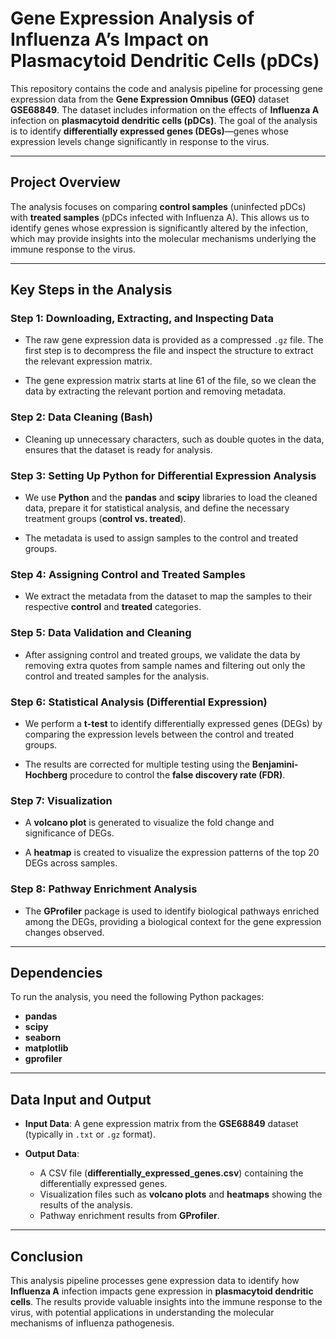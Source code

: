 # **Gene Expression Analysis of Influenza A’s Impact on Plasmacytoid Dendritic Cells (pDCs)**

This repository contains the code and analysis pipeline for processing gene expression data from the **Gene Expression Omnibus (GEO)** dataset **GSE68849**. The dataset includes information on the effects of **Influenza A** infection on **plasmacytoid dendritic cells (pDCs)**. The goal of the analysis is to identify **differentially expressed genes (DEGs)**—genes whose expression levels change significantly in response to the virus.

---

## **Project Overview**

The analysis focuses on comparing **control samples** (uninfected pDCs) with **treated samples** (pDCs infected with Influenza A). This allows us to identify genes whose expression is significantly altered by the infection, which may provide insights into the molecular mechanisms underlying the immune response to the virus.

---

## **Key Steps in the Analysis**

### **Step 1: Downloading, Extracting, and Inspecting Data**

- The raw gene expression data is provided as a compressed `.gz` file. The first step is to decompress the file and inspect the structure to extract the relevant expression matrix.
  
- The gene expression matrix starts at line 61 of the file, so we clean the data by extracting the relevant portion and removing metadata.

### **Step 2: Data Cleaning (Bash)**

- Cleaning up unnecessary characters, such as double quotes in the data, ensures that the dataset is ready for analysis.

### **Step 3: Setting Up Python for Differential Expression Analysis**

- We use **Python** and the **pandas** and **scipy** libraries to load the cleaned data, prepare it for statistical analysis, and define the necessary treatment groups (**control vs. treated**).

- The metadata is used to assign samples to the control and treated groups.

### **Step 4: Assigning Control and Treated Samples**

- We extract the metadata from the dataset to map the samples to their respective **control** and **treated** categories.

### **Step 5: Data Validation and Cleaning**

- After assigning control and treated groups, we validate the data by removing extra quotes from sample names and filtering out only the control and treated samples for the analysis.

### **Step 6: Statistical Analysis (Differential Expression)**

- We perform a **t-test** to identify differentially expressed genes (DEGs) by comparing the expression levels between the control and treated groups.

- The results are corrected for multiple testing using the **Benjamini-Hochberg** procedure to control the **false discovery rate (FDR)**.

### **Step 7: Visualization**

- A **volcano plot** is generated to visualize the fold change and significance of DEGs.

- A **heatmap** is created to visualize the expression patterns of the top 20 DEGs across samples.

### **Step 8: Pathway Enrichment Analysis**

- The **GProfiler** package is used to identify biological pathways enriched among the DEGs, providing a biological context for the gene expression changes observed.

---

## **Dependencies**

To run the analysis, you need the following Python packages:

- **pandas**
- **scipy**
- **seaborn**
- **matplotlib**
- **gprofiler**

---

## **Data Input and Output**

- **Input Data**: A gene expression matrix from the **GSE68849** dataset (typically in `.txt` or `.gz` format).

- **Output Data**:
  - A CSV file (**differentially_expressed_genes.csv**) containing the differentially expressed genes.
  - Visualization files such as **volcano plots** and **heatmaps** showing the results of the analysis.
  - Pathway enrichment results from **GProfiler**.

---

## **Conclusion**

This analysis pipeline processes gene expression data to identify how **Influenza A** infection impacts gene expression in **plasmacytoid dendritic cells**. The results provide valuable insights into the immune response to the virus, with potential applications in understanding the molecular mechanisms of influenza pathogenesis.
